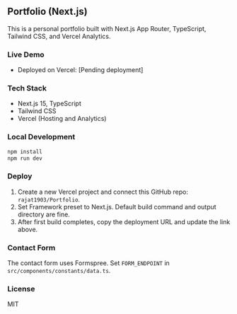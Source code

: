 ## Portfolio (Next.js)

This is a personal portfolio built with Next.js App Router, TypeScript, Tailwind CSS, and Vercel Analytics.

### Live Demo

- Deployed on Vercel: [Pending deployment]

### Tech Stack

- Next.js 15, TypeScript
- Tailwind CSS
- Vercel (Hosting and Analytics)

### Local Development

```bash
npm install
npm run dev
```

### Deploy

1) Create a new Vercel project and connect this GitHub repo: `rajat1903/Portfolio`.
2) Set Framework preset to Next.js. Default build command and output directory are fine.
3) After first build completes, copy the deployment URL and update the link above.

### Contact Form

The contact form uses Formspree. Set `FORM_ENDPOINT` in `src/components/constants/data.ts`.

### License

MIT
